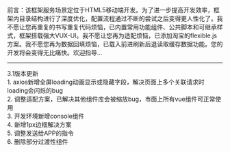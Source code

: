   前言：该框架服务场景定位于HTML5移动端开发。为了进一步提高开发效率，框架内目录结构进行了深度优化，配置流程通过不断的尝试之后变得更人性化了。我不愿让您再重复的书写重复代码烦恼，已内置常用功能组件、公共脚本和可继承样式，框架搭载强大VUX-UI。我不愿让您再为适配烦恼，已添加淘宝的flexible.js方案。我不愿您再为数据回填烦恼，已载入前进刷新后退读取缓存数据功能。您的开发将会变得无比痛快。欢迎指导...
  <hr>
  3.1版本更新<br>
    1. axios新增全屏loading动画显示或隐藏字段，解决页面上多个关联请求时loading会闪烁的bug<br>
    2. 调整适配方案，已解决其他组件库会被缩放bug，市面上所有vue组件可正常使用<br>
    3. 开发环境新增console组件<br>
    4. 新增1px边框解决方案<br>
    5. 调整发送给APP的指令<br>
    6. 删除部分过渡性组件<br>
